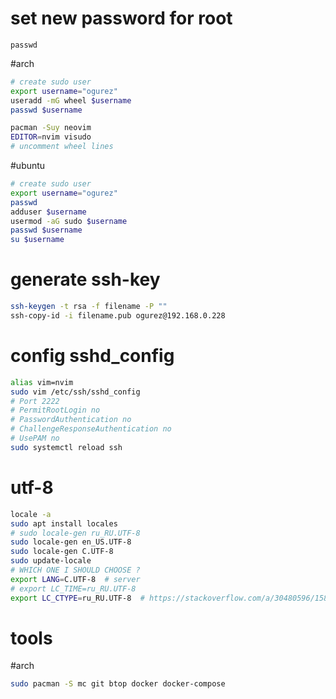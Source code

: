 # set new password for root
`passwd`

#arch
```bash
# create sudo user
export username="ogurez"
useradd -mG wheel $username
passwd $username

pacman -Suy neovim
EDITOR=nvim visudo
# uncomment wheel lines
```

#ubuntu
```bash
# create sudo user
export username="ogurez"
passwd
adduser $username
usermod -aG sudo $username
passwd $username
su $username
```

# generate ssh-key
```bash
ssh-keygen -t rsa -f filename -P ""
ssh-copy-id -i filename.pub ogurez@192.168.0.228
```
# config sshd_config
``` bash
alias vim=nvim
sudo vim /etc/ssh/sshd_config
# Port 2222
# PermitRootLogin no
# PasswordAuthentication no
# ChallengeResponseAuthentication no
# UsePAM no
sudo systemctl reload ssh
```

# utf-8
```bash
locale -a
sudo apt install locales
# sudo locale-gen ru_RU.UTF-8
sudo locale-gen en_US.UTF-8
sudo locale-gen C.UTF-8
sudo update-locale
# WHICH ONE I SHOULD CHOOSE ?
export LANG=C.UTF-8  # server
# export LC_TIME=ru_RU.UTF-8
export LC_CTYPE=ru_RU.UTF-8  # https://stackoverflow.com/a/30480596/15844518
```
# tools
#arch
```bash
sudo pacman -S mc git btop docker docker-compose
```
